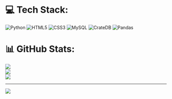 
# 💻 Tech Stack:
![Python](https://img.shields.io/badge/python-3670A0?style=for-the-badge&logo=python&logoColor=ffdd54) ![HTML5](https://img.shields.io/badge/html5-%23E34F26.svg?style=for-the-badge&logo=html5&logoColor=white) ![CSS3](https://img.shields.io/badge/css3-%231572B6.svg?style=for-the-badge&logo=css3&logoColor=white) ![MySQL](https://img.shields.io/badge/mysql-4479A1.svg?style=for-the-badge&logo=mysql&logoColor=white) ![CrateDB](https://img.shields.io/badge/CrateDB-009DC7?style=for-the-badge&logo=CrateDB&logoColor=white) ![Pandas](https://img.shields.io/badge/pandas-%23150458.svg?style=for-the-badge&logo=pandas&logoColor=white)
# 📊 GitHub Stats:
![](https://github-readme-stats.vercel.app/api?username=SkullCrusherx&theme=dark&hide_border=false&include_all_commits=false&count_private=false)<br/>
![](https://nirzak-streak-stats.vercel.app/?user=SkullCrusherx&theme=dark&hide_border=false)<br/>
![](https://github-readme-stats.vercel.app/api/top-langs/?username=SkullCrusherx&theme=dark&hide_border=false&include_all_commits=false&count_private=false&layout=compact)

---
[![](https://visitcount.itsvg.in/api?id=SkullCrusherx&icon=0&color=0)](https://visitcount.itsvg.in)

<!-- Proudly created with GPRM ( https://gprm.itsvg.in ) -->
